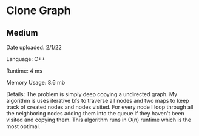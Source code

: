 
# Clone Graph

## Medium

Date uploaded: 2/1/22

Language: C++

Runtime: 4 ms

Memory Usage: 8.6 mb

Details: The problem is simply deep copying a undirected graph. My algorithm is uses iterative bfs to traverse all nodes and two maps to keep track of created nodes and nodes visited. For every node I loop through all the neighboring nodes adding them into the queue if they haven't been visited and copying them. This algorithm runs in O(n) runtime which is the most optimal.
